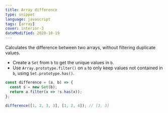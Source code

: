 ```yaml
---
title: Array difference
type: snippet
language: javascript
tags: [array]
cover: interior-3
dateModified: 2020-10-19
---
```


Calculates the difference between two arrays, without filtering duplicate values.

- Create a `Set` from `b` to get the unique values in `b`.
- Use `Array.prototype.filter()` on `a` to only keep values not contained in `b`, using `Set.prototype.has()`.

```js
const difference = (a, b) => {
  const s = new Set(b);
  return a.filter(x => !s.has(x));
};

difference([1, 2, 3, 3], [1, 2, 4]); // [3, 3]
```
